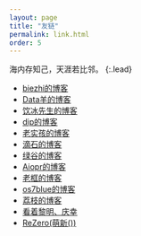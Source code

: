 ```yaml
---
layout: page
title: "友链"
permalink: link.html
order: 5
---
```



海内存知己，天涯若比邻。
{:.lead}


* [biezhi的博客](https://blog.biezhi.me/)
* [Data羊的博客](https://www.datayang.com/)
* [饮冰先生的博客](https://myanbin.github.io/)
* [dip的博客](https://i.charelyz.cn)
* [老实孩的博客](https://blog.whq6.top/)
* [滴石的博客](https://www.jianshu.com/u/2ab96456bfc3)
* [绿谷的博客](https://github.com/xiwenAndlejian/my-blog/issues)
* [Aiopr的博客](https://www.cnblogs.com/BBchao/)
* [老框的博客](https://github.com/dogkuangQAQ/20dayscode)
* [os7blue的博客](https://blog.os7blue.com)
* [荔枝的博客](blog.yizhilee.com)
* [看着黎明、庆幸](blog.liantao.me)
* [ReZero(萌新())](qqtim.club)